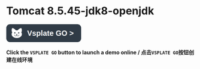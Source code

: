 # Tomcat 8.5.45-jdk8-openjdk

<a href="https://www.vsplate.com/?docker-compose=https://github.com/vsplate/dcenvs/tomcat/8.5.45-jdk8-openjdk"><img alt="VSPLATE GO" src="https://raw.githubusercontent.com/vsplate/images/master/vsgo_btn.png" width="200px"></a>

**Click the `VSPLATE GO` button to launch a demo online / 点击`VSPLATE GO`按钮创建在线环境**